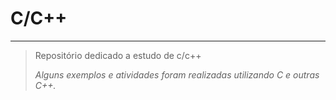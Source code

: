 # C/C++

---

> Repositório dedicado a estudo de c/c++
>
> *Alguns exemplos e atividades foram realizadas utilizando C e outras C++.*  
